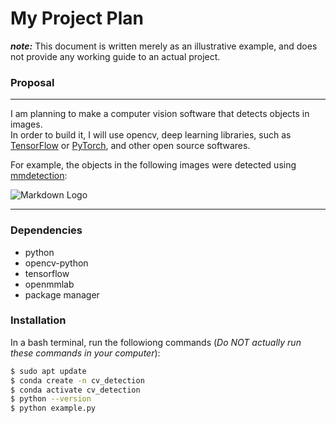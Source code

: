 My Project Plan
=======================

***note:*** This document is written merely as an illustrative example, and does not provide any working guide to an actual project.

### Proposal
---
I am planning to make a computer vision software that detects objects in images.       
In order to build it, I will use opencv, deep learning libraries, such as [TensorFlow](https://www.tensorflow.org/) or [PyTorch](https://pytorch.org/), and other open source softwares.

For example, the objects in the following images were detected using [mmdetection](https://github.com/open-mmlab/mmdetection):

![Markdown Logo](https://user-images.githubusercontent.com/12907710/137271636-56ba1cd2-b110-4812-8221-b4c120320aa9.png)

---
### Dependencies
- python
- opencv-python
- tensorflow
- openmmlab
- package manager

### Installation
In a bash terminal, run the followiong commands (*Do NOT actually run these commands in your computer*):

```sh
$ sudo apt update
$ conda create -n cv_detection
$ conda activate cv_detection
$ python --version
$ python example.py
```
